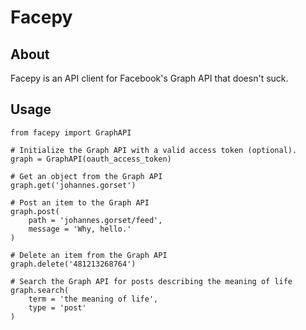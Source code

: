 # Facepy

## About

Facepy is an API client for Facebook's Graph API that doesn't suck.

## Usage

    from facepy import GraphAPI
    
    # Initialize the Graph API with a valid access token (optional).
    graph = GraphAPI(oauth_access_token)
    
    # Get an object from the Graph API
    graph.get('johannes.gorset')
    
    # Post an item to the Graph API
    graph.post(
        path = 'johannes.gorset/feed',
        message = 'Why, hello.'
    )
    
    # Delete an item from the Graph API
    graph.delete('481213268764')
    
    # Search the Graph API for posts describing the meaning of life
    graph.search(
        term = 'the meaning of life',
        type = 'post'
    )
